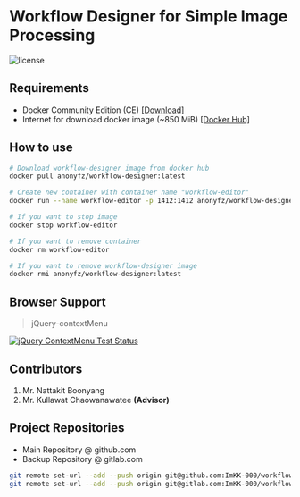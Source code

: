 # Workflow Designer for Simple Image Processing

![license](https://img.shields.io/github/license/mashape/apistatus.svg?style=flat-square)

## Requirements

- Docker Community Edition (CE) [[Download]](https://www.docker.com/community-edition)
- Internet for download docker image (~850 MiB) [[Docker Hub]](https://hub.docker.com/r/anonyfz/workflow-designer/)

## How to use

```bash
# Download workflow-designer image from docker hub
docker pull anonyfz/workflow-designer:latest

# Create new container with container name "workflow-editor"
docker run --name workflow-editor -p 1412:1412 anonyfz/workflow-designer:latest

# If you want to stop image
docker stop workflow-editor

# If you want to remove container
docker rm workflow-editor

# If you want to remove workflow-designer image
docker rmi anonyfz/workflow-designer:latest
```

## Browser Support

> jQuery-contextMenu

[![jQuery ContextMenu Test Status](https://saucelabs.com/browser-matrix/bbrala-contextmenu.svg)](https://saucelabs.com/u/bbrala-contextmenu)

## Contributors

1. Mr. Nattakit Boonyang
2. Mr. Kullawat Chaowanawatee **(Advisor)**

## Project Repositories

* Main Repository @ github.com
* Backup Repository @ gitlab.com

```bash
git remote set-url --add --push origin git@github.com:ImKK-000/workflow-designer.git
git remote set-url --add --push origin git@gitlab.com:ImKK-000/workflow-designer.git
```
